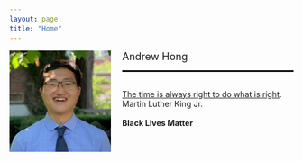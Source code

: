 ```yaml
---
layout: page 
title: "Home"
---
```


<div style="float:left;margin:0 20px 0 0">
   <img align="left" src="assets/ASH.jpg" width="180">
</div>

<font size="+1">Andrew Hong</font>
<br>
<hr style="border: 1px solid black;" />
<br>
<a href="https://en.wikipedia.org/wiki/Racism_in_the_United_States" target="_blank">The time is always right to do what is right</a>.
<br>Martin Luther King Jr.
<br><br>
<b>Black Lives Matter</b>
